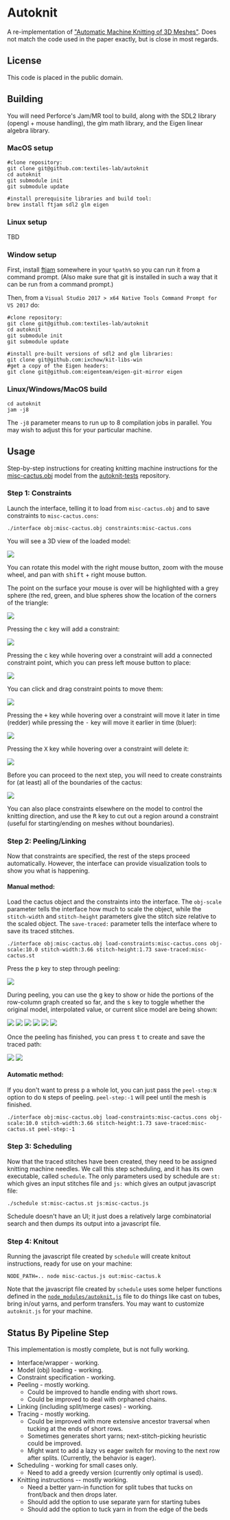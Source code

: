 # Autoknit

A re-implementation of ["Automatic Machine Knitting of 3D Meshes"](https://textiles-lab.github.io/publications/2018-autoknit/).
Does not match the code used in the paper exactly, but is close in most regards.

## License

This code is placed in the public domain.

## Building

You will need Perforce's Jam/MR tool to build, along with the SDL2 library (opengl + mouse handling), the glm math library, and the Eigen linear algebra library.

### MacOS setup
```
#clone repository:
git clone git@github.com:textiles-lab/autoknit
cd autoknit
git submodule init
git submodule update

#install prerequisite libraries and build tool:
brew install ftjam sdl2 glm eigen
```

### Linux setup
TBD

### Window setup

First, install [ftjam](https://www.freetype.org/jam/) somewhere in your ```%path%``` so you can run it from a command prompt. (Also make sure that git is installed in such a way that it can be run from a command prompt.)

Then, from a ```Visual Studio 2017 > x64 Native Tools Command Prompt for VS 2017``` do:
```
#clone repository:
git clone git@github.com:textiles-lab/autoknit
cd autoknit
git submodule init
git submodule update

#install pre-built versions of sdl2 and glm libraries:
git clone git@github.com:ixchow/kit-libs-win
#get a copy of the Eigen headers:
git clone git@github.com:eigenteam/eigen-git-mirror eigen
```

### Linux/Windows/MacOS build
```
cd autoknit
jam -j8
```

The ```-j8``` parameter means to run up to 8 compilation jobs in parallel. You may wish to adjust this for your particular machine.

## Usage

Step-by-step instructions for creating knitting machine instructions for the [misc-cactus.obj](https://github.com/textiles-lab/autoknit-tests/raw/master/models/misc-cactus.obj) model from the [autoknit-tests](https://github.com/textiles-lab/autoknit-tests) repository.

### Step 1: Constraints

Launch the interface, telling it to load from ```misc-cactus.obj``` and to save constraints to ```misc-cactus.cons```:

```
./interface obj:misc-cactus.obj constraints:misc-cactus.cons
```

You will see a 3D view of the loaded model:

![](usage/constraints-01.png)

You can rotate this model with the right mouse button, zoom with the mouse wheel, and pan with <kbd>shift</kbd> + right mouse button.

The point on the surface your mouse is over will be highlighted with a grey sphere (the red, green, and blue spheres show the location of the corners of the triangle:

![](usage/constraints-02.png)

Pressing the <kbd>c</kbd> key will add a constraint:

![](usage/constraints-03.png)

Pressing the <kbd>c</kbd> key while hovering over a constraint will add a connected constraint point, which you can press left mouse button to place:

![](usage/constraints-04.png)

You can click and drag constraint points to move them:

![](usage/constraints-05.png)

Pressing the <kbd>+</kbd> key while hovering over a constraint will move it later in time (redder) while pressing the <kbd>-</kbd> key will move it earlier in time (bluer):

![](usage/constraints-06.png)

Pressing the <kbd>X</kbd> key while hovering over a constraint will delete it:

![](usage/constraints-07.png)

Before you can proceed to the next step, you will need to create constraints for (at least) all of the boundaries of the cactus:

![](usage/constraints-08.png)

You can also place constraints elsewhere on the model to control the knitting direction, and use the <kbd>R</kbd> key to cut out a region around a constraint (useful for starting/ending on meshes without boundaries).

### Step 2: Peeling/Linking

Now that constraints are specified, the rest of the steps proceed automatically. However, the interface can provide visualization tools to show you what is happening.

#### Manual method:

Load the cactus object and the constraints into the interface. The ```obj-scale``` parameter tells the interface how much to scale the object, while the ```stitch-width``` and ```stitch-height``` parameters give the stitch size relative to the scaled object. The ```save-traced:``` parameter tells the interface where to save its traced stitches.

```
./interface obj:misc-cactus.obj load-constraints:misc-cactus.cons obj-scale:10.0 stitch-width:3.66 stitch-height:1.73 save-traced:misc-cactus.st
```

Press the <kbd>p</kbd> key to step through peeling:

![](usage/peel-anim.gif)

During peeling, you can use the <kbd>g</kbd> key to show or hide the portions of the row-column graph created so far, and the <kbd>s</kbd> key to toggle whether the original model, interpolated value, or current slice model are being shown:

![](usage/peel-model.png) ![](usage/peel-times.png) ![](usage/peel-slice.png)
![](usage/peel-model-graph.png) ![](usage/peel-times-graph.png) ![](usage/peel-slice-graph.png)

Once the peeling has finished, you can press <kbd>t</kbd> to create and save the traced path:

![](usage/peel-done.png) ![](usage/traced.png)

#### Automatic method:

If you don't want to press <kbd>p</kbd> a whole lot, you can just pass the ```peel-step:N``` option to do ```N``` steps of peeling. ```peel-step:-1``` will peel until the mesh is finished.

```
./interface obj:misc-cactus.obj load-constraints:misc-cactus.cons obj-scale:10.0 stitch-width:3.66 stitch-height:1.73 save-traced:misc-cactus.st peel-step:-1
```

### Step 3: Scheduling

Now that the traced stitches have been created, they need to be assigned knitting machine needles. We call this step scheduling, and it has its own executable, called ```schedule```.
The only parameters used by schedule are ```st:``` which gives an input stitches file and ```js:``` which gives an output javascript file:

```
./schedule st:misc-cactus.st js:misc-cactus.js
```

Schedule doesn't have an UI; it just does a relatively large combinatorial search and then dumps its output into a javascript file.

### Step 4: Knitout

Running the javascript file created by ```schedule``` will create knitout instructions, ready for use on your machine:
```
NODE_PATH=.. node misc-cactus.js out:misc-cactus.k
```

Note that the javascript file created by ```schedule``` uses some helper functions defined in the [```node_modules/autoknit.js```](node_modules/autoknit.js) file to do things like cast on tubes, bring in/out yarns, and perform transfers. You may want to customize ```autoknit.js``` for your machine.

## Status By Pipeline Step

This implementation is mostly complete, but is not fully working.

- Interface/wrapper - working.
- Model (obj) loading - working.
- Constraint specification - working.
- Peeling - mostly working.
    - Could be improved to handle ending with short rows.
    - Could be improved to deal with orphaned chains.
- Linking (including split/merge cases) - working.
- Tracing - mostly working.
    - Could be improved with more extensive ancestor traversal when tucking at the ends of short rows.
    - Sometimes generates short yarns; next-stitch-picking heuristic could be improved.
    - Might want to add a lazy vs eager switch for moving to the next row after splits. (Currently, the behavior is eager).
- Scheduling - working for small cases only.
    - Need to add a greedy version (currently only optimal is used).
- Knitting instructions -- mostly working.
    - Need a better yarn-in function for split tubes that tucks on front/back and then drops later.
    - Should add the option to use separate yarn for starting tubes
	- Should add the option to tuck yarn in from the edge of the beds
